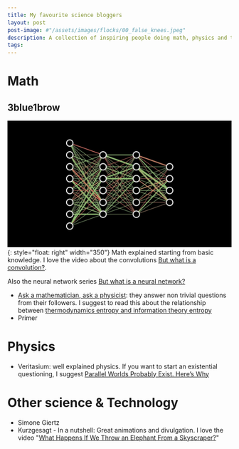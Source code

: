 ```yaml
---
title: My favourite science bloggers
layout: post
post-image: #"/assets/images/flocks/00_false_knees.jpeg"
description: A collection of inspiring people doing math, physics and technology.
tags:
---
```


# Math

## 3blue1brow
![image](/assets/images/inspirations/3b1b_neural-networks.jpeg){: style="float: right" width="350"}
Math explained starting from basic knowledge. I love the video about the convolutions [But what is a convolution?](https://www.youtube.com/watch?v=KuXjwB4LzSA).

Also the neural network series [But what is a neural network?](https://www.youtube.com/watch?v=aircAruvnKk)

- [Ask a mathematician, ask a physicist](https://www.askamathematician.com): they answer non trivial questions from their followers. I suggest to read this about the relationship between [thermodynamics entropy and information theory entropy](https://www.askamathematician.com/2010/01/q-whats-the-relationship-between-entropy-in-the-information-theory-sense-and-the-thermodynamics-sense/)
- Primer

# Physics
- Veritasium: well explained physics. If you want to start an existential questioning, I suggest [Parallel Worlds Probably Exist. Here’s Why](https://www.youtube.com/watch?v=kTXTPe3wahc)


# Other science & Technology
- Simone Giertz
- Kurzgesagt - In a nutshell: Great animations and divulgation. I love the video "[What Happens If We Throw an Elephant From a Skyscraper?](https://www.youtube.com/watch?v=f7KSfjv4Oq0)"